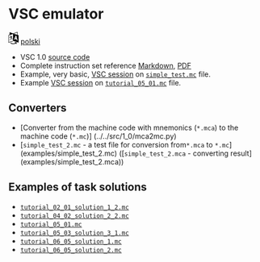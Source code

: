 # VSC emulator

[![Selct language](../../icon20x24px-exported-transparent.png)](../../README.md)
[polski](../../pl/src/README.md)

- VSC 1.0 [source code](../../src/1_0/vsc.py)
- Complete instruction set reference [Markdown](instruction_set.md), [PDF](instruction_set.pdf)
- Example, very basic, [VSC session](examples/session_simple_test.md) on [`simple_test.mc`](examples/simple_test.mc) file.
- Example [VSC session](examples/session_tutorial_05_01.md) on [`tutorial_05_01.mc`](examples/tutorial_05_01.mc) file.

## Converters

- [Converter from the machine code with mnemonics (`*.mca`) to the machine code (`*.mc`)] (../../src/1_0/mca2mc.py)
- [`simple_test_2.mc` - a test file for conversion from`*.mca` to `*.mc`] (examples/simple_test_2.mc) ([`simple_test_2.mca` - converting result] (examples/simple_test_2.mca))

## Examples of task solutions

- [`tutorial_02_01_solution_1_2.mc`](examples/tutorial_02_01_solution_1_2.mc)
- [`tutorial_04_02_solution_2_2.mc`](examples/tutorial_04_02_solution_2_2.mc)
- [`tutorial_05_01.mc`](examples/tutorial_05_01.mc)
- [`tutorial_05_03_solution_3_1.mc`](examples/tutorial_05_03_solution_3_1.mc)
- [`tutorial_06_05_solution_1.mc`](examples/tutorial_06_05_solution_1.mc)
- [`tutorial_06_05_solution_2.mc`](examples/tutorial_06_05_solution_2.mc)